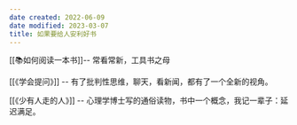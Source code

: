 ```yaml
---
date created: 2022-06-09
date modified: 2023-03-07
title: 如果要给人安利好书
---
```


[[📚如何阅读一本书]]-- 常看常新，工具书之母

[[《学会提问》]] -- 有了批判性思维，聊天，看新闻，都有了一个全新的视角。

[[《少有人走的人》]] -- 心理学博士写的通俗读物，书中一个概念，我记一辈子：延迟满足。
